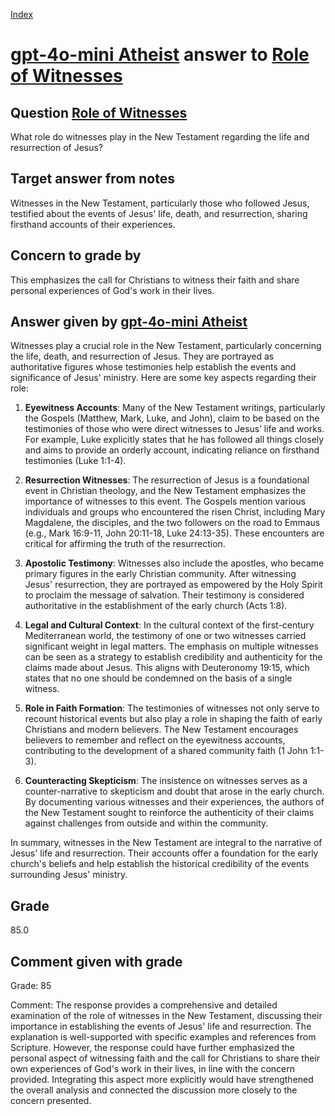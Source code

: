 
[Index](../../index.md)
# [gpt-4o-mini Atheist](../../answering_models/gpt-4o-mini_Atheist.md) answer to [Role of Witnesses](../../questions/Role_of_Witnesses.md)

## Question [Role of Witnesses](../../questions/Role_of_Witnesses.md)
What role do witnesses play in the New Testament regarding the life and resurrection of Jesus?

## Target answer from notes
Witnesses in the New Testament, particularly those who followed Jesus, testified about the events of Jesus' life, death, and resurrection, sharing firsthand accounts of their experiences.

## Concern to grade by
This emphasizes the call for Christians to witness their faith and share personal experiences of God's work in their lives.

## Answer given by [gpt-4o-mini Atheist](../../answering_models/gpt-4o-mini_Atheist.md)
Witnesses play a crucial role in the New Testament, particularly concerning the life, death, and resurrection of Jesus. They are portrayed as authoritative figures whose testimonies help establish the events and significance of Jesus' ministry. Here are some key aspects regarding their role:

1. **Eyewitness Accounts**: Many of the New Testament writings, particularly the Gospels (Matthew, Mark, Luke, and John), claim to be based on the testimonies of those who were direct witnesses to Jesus’ life and works. For example, Luke explicitly states that he has followed all things closely and aims to provide an orderly account, indicating reliance on firsthand testimonies (Luke 1:1-4).

2. **Resurrection Witnesses**: The resurrection of Jesus is a foundational event in Christian theology, and the New Testament emphasizes the importance of witnesses to this event. The Gospels mention various individuals and groups who encountered the risen Christ, including Mary Magdalene, the disciples, and the two followers on the road to Emmaus (e.g., Mark 16:9-11, John 20:11-18, Luke 24:13-35). These encounters are critical for affirming the truth of the resurrection.

3. **Apostolic Testimony**: Witnesses also include the apostles, who became primary figures in the early Christian community. After witnessing Jesus' resurrection, they are portrayed as empowered by the Holy Spirit to proclaim the message of salvation. Their testimony is considered authoritative in the establishment of the early church (Acts 1:8).

4. **Legal and Cultural Context**: In the cultural context of the first-century Mediterranean world, the testimony of one or two witnesses carried significant weight in legal matters. The emphasis on multiple witnesses can be seen as a strategy to establish credibility and authenticity for the claims made about Jesus. This aligns with Deuteronomy 19:15, which states that no one should be condemned on the basis of a single witness.

5. **Role in Faith Formation**: The testimonies of witnesses not only serve to recount historical events but also play a role in shaping the faith of early Christians and modern believers. The New Testament encourages believers to remember and reflect on the eyewitness accounts, contributing to the development of a shared community faith (1 John 1:1-3).

6. **Counteracting Skepticism**: The insistence on witnesses serves as a counter-narrative to skepticism and doubt that arose in the early church. By documenting various witnesses and their experiences, the authors of the New Testament sought to reinforce the authenticity of their claims against challenges from outside and within the community.

In summary, witnesses in the New Testament are integral to the narrative of Jesus' life and resurrection. Their accounts offer a foundation for the early church's beliefs and help establish the historical credibility of the events surrounding Jesus' ministry.

## Grade
85.0

## Comment given with grade
Grade: 85

Comment: The response provides a comprehensive and detailed examination of the role of witnesses in the New Testament, discussing their importance in establishing the events of Jesus' life and resurrection. The explanation is well-supported with specific examples and references from Scripture. However, the response could have further emphasized the personal aspect of witnessing faith and the call for Christians to share their own experiences of God's work in their lives, in line with the concern provided. Integrating this aspect more explicitly would have strengthened the overall analysis and connected the discussion more closely to the concern presented.
